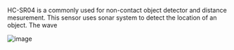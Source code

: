 HC-SR04 is a commonly used for non-contact object detector and distance mesurement.
This sensor uses sonar system to detect the location of an object. The wave 

![image](https://user-images.githubusercontent.com/65016480/130037952-dc58dadf-6fda-4f79-bb66-99a00dc49df1.png)


